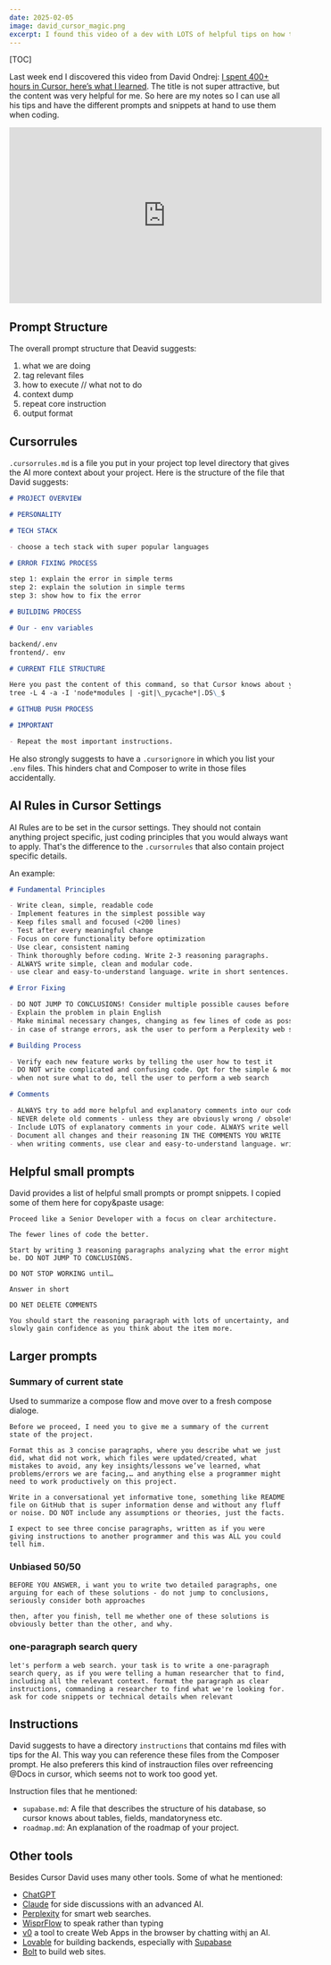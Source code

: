 ```yaml
---
date: 2025-02-05
image: david_cursor_magic.png
excerpt: I found this video of a dev with LOTS of helpful tips on how to use Cursor - here are my take aways.
---
```


[TOC]

Last week end I discovered this video from David Ondrej: [I spent 400+ hours in Cursor, here’s what I learned](https://youtu.be/gYLNxUxVomY?si=1Q2x2UWgqy1RHvLt). The title is not super attractive, but the content was very helpful for me. So here are my notes so I can use all his tips and have the different prompts and snippets at hand to use them when coding.

<iframe width="560" height="315" src="https://www.youtube.com/embed/gYLNxUxVomY?si=xQAMyMvQCsSwWztk" title="YouTube video player" frameborder="0" allow="accelerometer; autoplay; clipboard-write; encrypted-media; gyroscope; picture-in-picture; web-share" referrerpolicy="strict-origin-when-cross-origin" allowfullscreen></iframe>

## Prompt Structure

The overall prompt structure that Deavid suggests:

1.  what we are doing
2.  tag relevant files
3.  how to execute // what not to do
4.  context dump
5.  repeat core instruction
6.  output format

## Cursorrules

`.cursorrules.md` is a file you put in your project top level directory that gives the AI more context about your project. Here is the structure of the file that David suggests:

```markdown
# PROJECT OVERVIEW

# PERSONALITY

# TECH STACK

- choose a tech stack with super popular languages

# ERROR FIXING PROCESS

step 1: explain the error in simple terms
step 2: explain the solution in simple terms
step 3: show how to fix the error

# BUILDING PROCESS

# Our - env variables

backend/.env
frontend/. env

# CURRENT FILE STRUCTURE

Here you past the content of this command, so that Cursor knows about your project structure:
tree -L 4 -a -I 'node*modules | -git|\_pycache*|.DS\_$

# GITHUB PUSH PROCESS

# IMPORTANT

- Repeat the most important instructions.
```

He also strongly suggests to have a `.cursorignore` in which you list your `.env` files. This hinders chat and Composer to write in those files accidentally.

## AI Rules in Cursor Settings

AI Rules are to be set in the cursor settings. They should not contain anything project specific, just coding principles that you would always want to apply. That's the difference to the `.cursorrules` that also contain project specific details.

An example:

```markdown
# Fundamental Principles

- Write clean, simple, readable code
- Implement features in the simplest possible way
- Keep files small and focused (<200 lines)
- Test after every meaningful change
- Focus on core functionality before optimization
- Use clear, consistent naming
- Think thoroughly before coding. Write 2-3 reasoning paragraphs.
- ALWAYS write simple, clean and modular code.
- use clear and easy-to-understand language. write in short sentences.

# Error Fixing

- DO NOT JUMP TO CONCLUSIONS! Consider multiple possible causes before deciding.
- Explain the problem in plain English
- Make minimal necessary changes, changing as few lines of code as possible
- in case of strange errors, ask the user to perform a Perplexity web search in order to get the latest up-to-date information

# Building Process

- ﻿﻿Verify each new feature works by telling the user how to test it
- ﻿﻿DO NOT write complicated and confusing code. Opt for the simple & modular approach.
- ﻿﻿when not sure what to do, tell the user to perform a web search

# Comments

- ALWAYS try to add more helpful and explanatory comments into our code.
- NEVER delete old comments - unless they are obviously wrong / obsolete.
- Include LOTS of explanatory comments in your code. ALWAYS write well documented code.
- Document all changes and their reasoning IN THE COMMENTS YOU WRITE
- when writing comments, use clear and easy-to-understand language. write short sentences.
```

## Helpful small prompts

David provides a list of helpful small prompts or prompt snippets. I copied some of them here for copy&paste usage:

```
Proceed like a Senior Developer with a focus on clear architecture.

The fewer lines of code the better.

Start by writing 3 reasoning paragraphs analyzing what the error might be. DO NOT JUMP TO CONCLUSIONS.

DO NOT STOP WORKING until…

Answer in short

DO NET DELETE COMMENTS

You should start the reasoning paragraph with lots of uncertainty, and slowly gain confidence as you think about the item more.
```

## Larger prompts

### Summary of current state

Used to summarize a compose flow and move over to a fresh compose dialoge.

```
Before we proceed, I need you to give me a summary of the current state of the project.

Format this as 3 concise paragraphs, where you describe what we just did, what did not work, which files were updated/created, what mistakes to avoid, any key insights/lessons we’ve learned, what problems/errors we are facing,… and anything else a programmer might need to work productively on this project.

Write in a conversational yet informative tone, something like README file on GitHub that is super information dense and without any fluff or noise. DO NOT include any assumptions or theories, just the facts.

I expect to see three concise paragraphs, written as if you were giving instructions to another programmer and this was ALL you could tell him.
```

### Unbiased 50/50

```
BEFORE YOU ANSWER, i want you to write two detailed paragraphs, one arguing for each of these solutions - do not jump to conclusions, seriously consider both approaches

then, after you finish, tell me whether one of these solutions is obviously better than the other, and why.
```

### one-paragraph search query

```
let's perform a web search. your task is to write a one-paragraph search query, as if you were telling a human researcher that to find, including all the relevant context. format the paragraph as clear instructions, commanding a researcher to find what we're looking for. ask for code snippets or technical details when relevant
```

## Instructions

David suggests to have a directory `instructions` that contains md files with tips for the AI. This way you can reference these files from the Composer prompt. He also preferers this kind of instrauction files over refreencing @Docs in cursor, which seems not to work too good yet.

Instruction files that he mentioned:

- `supabase.md`: A file that describes the structure of his database, so cursor knows about tables, fields, mandatoryness etc.
- `roadmap.md`: An explanation of the roadmap of your project.

## Other tools

Besides Cursor David uses many other tools. Some of what he mentioned:

- [ChatGPT](https://chatgpt.com)
- [Claude](https://claude.ai) for side discussions with an advanced AI.
- [Perplexity](https://www.perplexity.ai) for smart web searches.
- [WisprFlow](https://wisprflow.ai) to speak rather than typing
- [v0](https://v0.dev) a tool to create Web Apps in the browser by chatting withj an AI.
- [Lovable](https://lovable.dev) for building backends, especially with [Supabase](https://supabase.com)
- [Bolt](https://bolt.new) to build web sites.
